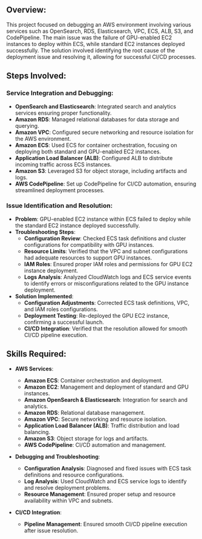 ## Overview:

This project focused on debugging an AWS environment involving various services such as OpenSearch, RDS, Elasticsearch, VPC, ECS, ALB, S3, and CodePipeline. The main issue was the failure of GPU-enabled EC2 instances to deploy within ECS, while standard EC2 instances deployed successfully. The solution involved identifying the root cause of the deployment issue and resolving it, allowing for successful CI/CD processes.

## Steps Involved:

### Service Integration and Debugging:

- **OpenSearch and Elasticsearch**: Integrated search and analytics services ensuring proper functionality.
- **Amazon RDS**: Managed relational databases for data storage and querying.
- **Amazon VPC**: Configured secure networking and resource isolation for the AWS environment.
- **Amazon ECS**: Used ECS for container orchestration, focusing on deploying both standard and GPU-enabled EC2 instances.
- **Application Load Balancer (ALB)**: Configured ALB to distribute incoming traffic across ECS instances.
- **Amazon S3**: Leveraged S3 for object storage, including artifacts and logs.
- **AWS CodePipeline**: Set up CodePipeline for CI/CD automation, ensuring streamlined deployment processes.

### Issue Identification and Resolution:

- **Problem**: GPU-enabled EC2 instance within ECS failed to deploy while the standard EC2 instance deployed successfully.
- **Troubleshooting Steps**:
  - **Configuration Review**: Checked ECS task definitions and cluster configurations for compatibility with GPU instances.
  - **Resource Limits**: Verified that the VPC and subnet configurations had adequate resources to support GPU instances.
  - **IAM Roles**: Ensured proper IAM roles and permissions for GPU EC2 instance deployment.
  - **Logs Analysis**: Analyzed CloudWatch logs and ECS service events to identify errors or misconfigurations related to the GPU instance deployment.
- **Solution Implemented**:
  - **Configuration Adjustments**: Corrected ECS task definitions, VPC, and IAM roles configurations.
  - **Deployment Testing**: Re-deployed the GPU EC2 instance, confirming a successful launch.
  - **CI/CD Integration**: Verified that the resolution allowed for smooth CI/CD pipeline execution.

## Skills Required:

- **AWS Services**:

  - **Amazon ECS**: Container orchestration and deployment.
  - **Amazon EC2**: Management and deployment of standard and GPU instances.
  - **Amazon OpenSearch & Elasticsearch**: Integration for search and analytics.
  - **Amazon RDS**: Relational database management.
  - **Amazon VPC**: Secure networking and resource isolation.
  - **Application Load Balancer (ALB)**: Traffic distribution and load balancing.
  - **Amazon S3**: Object storage for logs and artifacts.
  - **AWS CodePipeline**: CI/CD automation and management.
- **Debugging and Troubleshooting**:

  - **Configuration Analysis**: Diagnosed and fixed issues with ECS task definitions and resource configurations.
  - **Log Analysis**: Used CloudWatch and ECS service logs to identify and resolve deployment problems.
  - **Resource Management**: Ensured proper setup and resource availability within VPC and subnets.
- **CI/CD Integration**:

  - **Pipeline Management**: Ensured smooth CI/CD pipeline execution after issue resolution.

